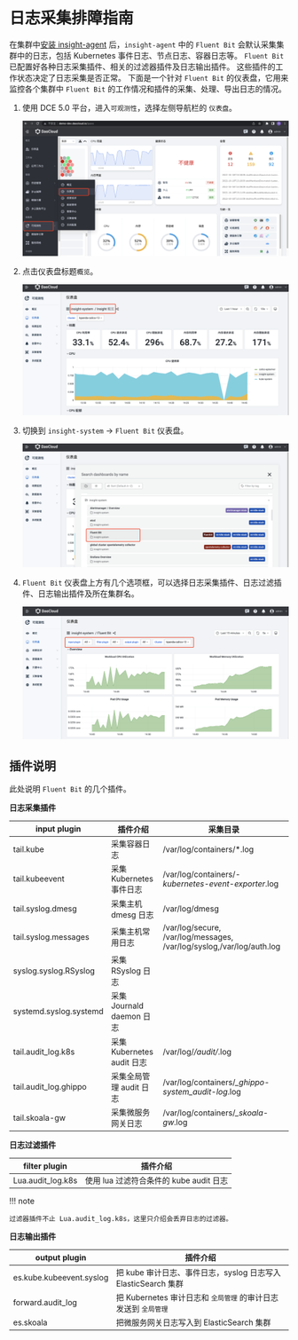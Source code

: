 # 日志采集排障指南

在集群中[安装 insight-agent](../06UserGuide/01quickstart/installagent.md) 后，`insight-agent` 中的 `Fluent Bit` 会默认采集集群中的日志，包括 Kubernetes 事件日志、节点日志、容器日志等。
`Fluent Bit` 已配置好各种日志采集插件、相关的过滤器插件及日志输出插件。
这些插件的工作状态决定了日志采集是否正常。
下面是一个针对 `Fluent Bit` 的仪表盘，它用来监控各个集群中 `Fluent Bit` 的工作情况和插件的采集、处理、导出日志的情况。

1. 使用 DCE 5.0 平台，进入`可观测性`，选择左侧导航栏的 `仪表盘`。

    ![insight 入口](../images/insight01.png)

2. 点击仪表盘标题`概览`。

    ![概览](../images/insight02.png)

3. 切换到 `insight-system` -> `Fluent Bit` 仪表盘。

    ![fluentbit](../images/insight03.png)

4. `Fluent Bit` 仪表盘上方有几个选项框，可以选择日志采集插件、日志过滤插件、日志输出插件及所在集群名。

    ![fluentbit](../images/insight04.png)

## 插件说明

此处说明 `Fluent Bit` 的几个插件。

**日志采集插件**

| input plugin           | 插件介绍               | 采集目录                                                                |
| ---------------------- | ------------------ | ------------------------------------------------------------------- |
| tail.kube              | 采集容器日志             | /var/log/containers/*.log                                          |
| tail.kubeevent         | 采集 Kubernetes 事件日志   | /var/log/containers/*-kubernetes-event-exporter*.log              |
| tail.syslog.dmesg      | 采集主机 dmesg 日志     | /var/log/dmesg                                                      |
| tail.syslog.messages   | 采集主机常用日志           | /var/log/secure, /var/log/messages, /var/log/syslog,/var/log/auth.log |
| syslog.syslog.RSyslog  | 采集 RSyslog 日志      |                                                                     |
| systemd.syslog.systemd | 采集 Journald daemon 日志   |                                                                     |
| tail.audit_log.k8s    | 采集 Kubernetes audit 日志   | /var/log/*/audit/*.log                                            |
| tail.audit_log.ghippo | 采集全局管理 audit 日志 | /var/log/containers/*_ghippo-system_audit-log*.log              |
| tail.skoala-gw         | 采集微服务网关日志     | /var/log/containers/*_skoala-gw*.log                             |

**日志过滤插件**

| filter plugin      | 插件介绍 |
| ------------------------ | ---------------------------------- |
| Lua.audit_log.k8s | 使用 lua 过滤符合条件的 kube audit 日志 |

!!! note

    过滤器插件不止 Lua.audit_log.k8s，这里只介绍会丢弃日志的过滤器。

**日志输出插件**

| output plugin            | 插件介绍                               |
| ------------------------ | ---------------------------------- |
| es.kube.kubeevent.syslog | 把 kube 审计日志、事件日志，syslog 日志写入 ElasticSearch 集群 |
| forward.audit_log | 把 Kubernetes 审计日志和 `全局管理` 的审计日志发送到 `全局管理`   |
| es.skoala | 把微服务网关日志写入到  ElasticSearch 集群             |
